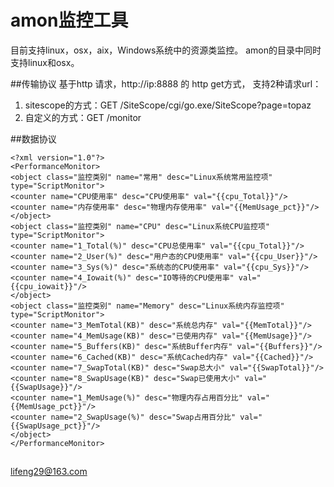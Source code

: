 # amon监控工具

目前支持linux，osx，aix，Windows系统中的资源类监控。
amon的目录中同时支持linux和osx。

##传输协议
基于http 请求，http://ip:8888 的 http get方式，
支持2种请求url：

1. sitescope的方式：GET /SiteScope/cgi/go.exe/SiteScope?page=topaz
1. 自定义的方式：GET /monitor

##数据协议

    <?xml version="1.0"?>
    <PerformanceMonitor>
    <object class="监控类别" name="常用" desc="Linux系统常用监控项" type="ScriptMonitor">
    <counter name="CPU使用率" desc="CPU使用率" val="{{cpu_Total}}"/>
    <counter name="内存使用率" desc="物理内存使用率" val="{{MemUsage_pct}}"/>
    </object>
    <object class="监控类别" name="CPU" desc="Linux系统CPU监控项" type="ScriptMonitor">
    <counter name="1_Total(%)" desc="CPU总使用率" val="{{cpu_Total}}"/>
    <counter name="2_User(%)" desc="用户态的CPU使用率" val="{{cpu_User}}"/>
    <counter name="3_Sys(%)" desc="系统态的CPU使用率" val="{{cpu_Sys}}"/>
    <counter name="4_Iowait(%)" desc="IO等待的CPU使用率" val="{{cpu_iowait}}"/>
    </object>
    <object class="监控类别" name="Memory" desc="Linux系统内存监控项" type="ScriptMonitor">
    <counter name="3_MemTotal(KB)" desc="系统总内存" val="{{MemTotal}}"/>
    <counter name="4_MemUsage(KB)" desc="已使用内存" val="{{MemUsage}}"/>
    <counter name="5_Buffers(KB)" desc="系统Buffer内存" val="{{Buffers}}"/>
    <counter name="6_Cached(KB)" desc="系统Cached内存" val="{{Cached}}"/>
    <counter name="7_SwapTotal(KB)" desc="Swap总大小" val="{{SwapTotal}}"/>
    <counter name="8_SwapUsage(KB)" desc="Swap已使用大小" val="{{SwapUsage}}"/>
    <counter name="1_MemUsage(%)" desc="物理内存占用百分比" val="{{MemUsage_pct}}"/>
    <counter name="2_SwapUsage(%)" desc="Swap占用百分比" val="{{SwapUsage_pct}}"/>
    </object>
    </PerformanceMonitor>

##
lifeng29@163.com
